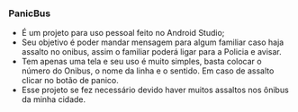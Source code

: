 
### PanicBus

- É um projeto para uso pessoal feito no Android Studio;
- Seu objetivo é poder mandar mensagem para algum familiar caso haja assalto no onibus, assim o familiar poderá ligar para a Policia e avisar.
- Tem apenas uma tela e seu uso é muito simples, basta colocar o número do Onibus, o nome da linha e o sentido. Em caso de assalto clicar no botão de panico.
- Esse projeto se fez necessário devido haver muitos assaltos nos ônibus da minha cidade.
